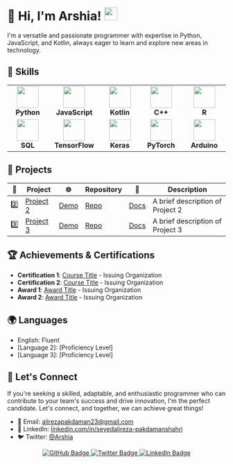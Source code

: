 # 👋 Hi, I'm Arshia! <img src="https://raw.githubusercontent.com/MartinHeinz/MartinHeinz/master/wave.gif" width="30px">
<!-- 
<p align="center">
  <img src="https://user-images.githubusercontent.com/your-image-url-here" alt="Arshia's Avatar" />
</p>
-->
I'm a versatile and passionate programmer with expertise in Python, JavaScript, and Kotlin, always eager to learn and explore new areas in technology.

## 🚀 Skills

<table>
  <tr>
    <td align="center" width="140">
      <img src="https://cdn.worldvectorlogo.com/logos/python-5.svg" width="50" /><br />
      <strong>Python</strong>
    </td>
    <td align="center" width="140">
      <img src="https://upload.wikimedia.org/wikipedia/commons/thumb/9/99/Unofficial_JavaScript_logo_2.svg/1024px-Unofficial_JavaScript_logo_2.svg.png" width="50" /><br />
      <strong>JavaScript</strong>
    </td>
    <td align="center" width="140">
      <img src="https://cdn.worldvectorlogo.com/logos/kotlin-1.svg" width="50" /><br />
      <strong>Kotlin</strong>
    </td>
    <td align="center" width="140">
      <img src="https://cdn.worldvectorlogo.com/logos/c--4.svg" width="50" /><br />
      <strong>C++</strong>
    </td>
    <td align="center" width="140">
      <img src="https://cdn.worldvectorlogo.com/logos/r-lang.svg" width="50" /><br />
      <strong>R</strong>
    </td>
  </tr>
  <tr>
    <td align="center" width="140">
      <img src="https://www.svgrepo.com/show/331760/sql-database-generic.svg" width="50" /><br />
      <strong>SQL</strong>
    </td>
    <td align="center" width="140">
      <img src="https://cdn.worldvectorlogo.com/logos/tensorflow-2.svg" width="50" /><br />
      <strong>TensorFlow</strong>
    </td>
    <td align="center" width="140">
      <img src="https://cdn.worldvectorlogo.com/logos/keras.svg" width="50" /><br />
      <strong>Keras</strong>
    </td>
    <td align="center" width="140">
      <img src="https://cdn.worldvectorlogo.com/logos/pytorch.svg" width="50" /><br />
      <strong>PyTorch</strong>
    </td>
    <td align="center" width="140">
      <img src="https://cdn.worldvectorlogo.com/logos/arduino-1.svg" width="50" /><br />
      <strong>Arduino</strong>
    </td>
  </tr>
</table>

## 🌟 Projects

| 🔧 | Project | 🌐 | Repository | 📖 | Description |
| :-: | ------- | :-: | ---------- | :-: | ----------- |
| 2️⃣ | [Project 2](https://project2.example.com) | [Demo](https://project2-demo.example.com) | [Repo](https://github.com/seyedalireza-pakdamanshahri/project2) | [Docs](https://project2-docs.example.com) | A brief description of Project 2 |
| 3️⃣ | [Project 3](https://project3.example.com) | [Demo](https://project3-demo.example.com) | [Repo](https://github.com/seyedalireza-pakdamanshahri/project3) | [Docs](https://project3-docs.example.com) | A brief description of Project 3 |


## 🏆 Achievements & Certifications

- **Certification 1**: [Course Title](https://certification-link.example.com) - Issuing Organization
- **Certification 2**: [Course Title](https://certification-link.example.com) - Issuing Organization
- **Award 1**: [Award Title](https://award-link.example.com) - Issuing Organization
- **Award 2**: [Award Title](https://award-link.example.com) - Issuing Organization

## 🌍 Languages

- English: Fluent
- [Language 2]: [Proficiency Level]
- [Language 3]: [Proficiency Level]

## 🌟 Let's Connect

If you're seeking a skilled, adaptable, and enthusiastic programmer who can contribute to your team's success and drive innovation, I'm the perfect candidate. Let's connect, and together, we can achieve great things!

- 📧 Email: [alirezapakdaman23@gmail.com](mailto:alirezapakdaman23@gmail.com)
- 💼 LinkedIn: [linkedin.com/in/seyedalireza-pakdamanshahri](https://www.linkedin.com/in/seyedalireza-pakdamanshahri)
- 🐦 Twitter: [@Arshia](https://twitter.com/Arshia)

<p align="center">
  <a href="https://github.com/seyedalireza-pakdamanshahri">
    <img src="https://img.shields.io/github/followers/seyedalireza-pakdamanshahri?label=Follow&style=social" alt="GitHub Badge" />
  </a>
  <a href="https://twitter.com/Arshia">
    <img src="https://img.shields.io/twitter/follow/Arshia?style=social" alt="Twitter Badge" />
  </a>
  <a href="https://www.linkedin.com/in/seyedalireza-pakdamanshahri">
    <img src="https://img.shields.io/badge/-LinkedIn-blue?style=flat-square&logo=LinkedIn&logoColor=white&link=https://www.linkedin.com/in/seyedalireza-pakdamanshahri" alt="LinkedIn Badge" />
  </a>
</p>
